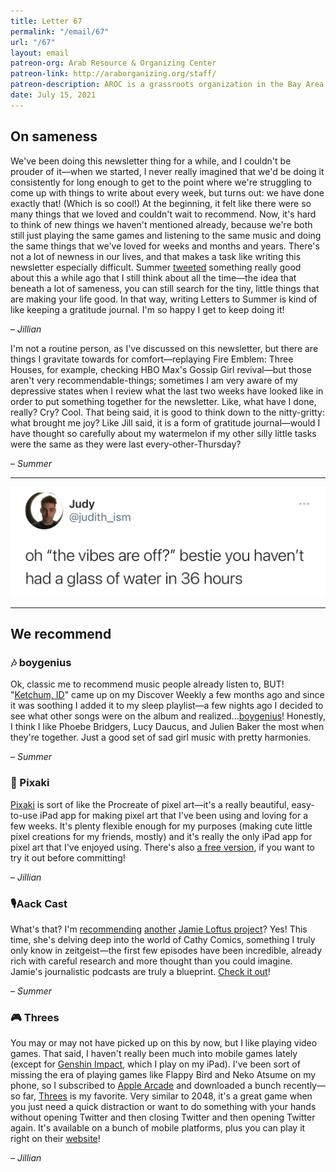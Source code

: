 ```yaml
---
title: Letter 67
permalink: "/email/67"
url: "/67"
layout: email
patreon-org: Arab Resource & Organizing Center
patreon-link: http://araborganizing.org/staff/
patreon-description: AROC is a grassroots organization in the Bay Area working to empower and organize the Arab community towards justice.
date: July 15, 2021
---
```


## On sameness

We've been doing this newsletter thing for a while, and I couldn't be prouder of it—when we started, I never really imagined that we'd be doing it consistently for long enough to get to the point where we're struggling to come up with things to write about every week, but turns out: we have done exactly that! (Which is so cool!) At the beginning, it felt like there were so many things that we loved and couldn't wait to recommend. Now, it's hard to think of new things we haven't mentioned already, because we're both still just playing the same games and listening to the same music and doing the same things that we've loved for weeks and months and years. There's not a lot of newness in our lives, and that makes a task like writing this newsletter especially difficult. Summer [tweeted](https://twitter.com/summabis/status/1360280294591324161?s=12) something really good about this a while ago that I still think about all the time—the idea that beneath a lot of sameness, you can still search for the tiny, little things that are making your life good. In that way, writing Letters to Summer is kind of like keeping a gratitude journal. I'm so happy I get to keep doing it!

– *Jillian*

I'm not a routine person, as I've discussed on this newsletter, but there are things I gravitate towards for comfort—replaying Fire Emblem: Three Houses, for example, checking HBO Max's Gossip Girl revival—but those aren't very recommendable-things; sometimes I am very aware of my depressive states when I review what the last two weeks have looked like in order to put something together for the newsletter. Like, what have I done, really? Cry? Cool. That being said, it is good to think down to the nitty-gritty: what brought me joy? Like Jill said, it is a form of gratitude journal—would I have thought so carefully about my watermelon if my other silly little tasks were the same as they were last every-other-Thursday? 

– *Summer*

<hr>

<a href="https://twitter.com/judith_ism/status/1409363113032433666">
  <img src="/assets/images/tweets/66.jpeg" class="tweet">
</a>

<hr>

## We recommend

### 🎶 boygenius

Ok, classic me to recommend music people already listen to, BUT! "[Ketchum, ID](https://open.spotify.com/track/2HbDLvUR0SA1o9BDMAqqNM?si=a18ff7a1cdf3483e)" came up on my Discover Weekly a few months ago and since it was soothing I added it to my sleep playlist—a few nights ago I decided to see what other songs were on the album and realized...[boygenius](https://open.spotify.com/album/6RjlLIuDFC8Dw91yRAdPz9?si=drfICuYZRqu_Z2GYLbopog&dl_branch=1)! Honestly, I think I like Phoebe Bridgers, Lucy Daucus, and Julien Baker the most when they're together. Just a good set of sad girl music with pretty harmonies. 

– *Summer*

### 📱 Pixaki

[Pixaki](https://pixaki.com) is sort of like the Procreate of pixel art—it's a really beautiful, easy-to-use iPad app for making pixel art that I've been using and loving for a few weeks. It's plenty flexible enough for my purposes (making cute little pixel creations for my friends, mostly) and it's really the only iPad app for pixel art that I've enjoyed using. There's also [a free version](https://apps.apple.com/us/app/pixaki-4-intro/id1524803334), if you want to try it out before committing!

– *Jillian*

### 🎙️Aack Cast

What's that? I'm [recommending](https://letterstosummer.com/56/) [another](https://letterstosummer.com/30) [Jamie Loftus project](https://letterstosummer.com/25)? Yes! This time, she's delving deep into the world of Cathy Comics, something I truly only know in zeitgeist—the first few episodes have been incredible, already rich with careful research and more thought than you could imagine. Jamie's journalistic podcasts are truly a blueprint. [Check it out](https://www.iheart.com/podcast/1119-aack-cast-by-jamie-loftus-83922273/)! 

– *Summer*

### 🎮 Threes

You may or may not have picked up on this by now, but I like playing video games. That said, I haven't really been much into mobile games lately (except for [Genshin Impact](https://letterstosummer.com/49/), which I play on my iPad). I've been sort of missing the era of playing games like Flappy Bird and Neko Atsume on my phone, so I subscribed to [Apple Arcade](https://www.apple.com/apple-arcade/?itscg=10000&itsct=arc-0-apl_hp-lrn_tle-apl-ref-210507) and downloaded a bunch recently—so far, [Threes](http://play.threesgame.com) is my favorite. Very similar to 2048, it's a great game when you just need a quick distraction or want to do something with your hands without opening Twitter and then closing Twitter and then opening Twitter again. It's available on a bunch of mobile platforms, plus you can play it right on their [website](http://play.threesgame.com)!

– *Jillian*